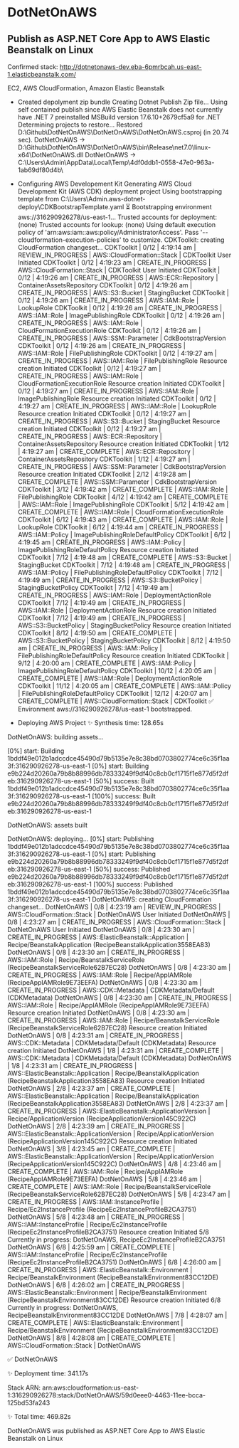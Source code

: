 # DotNetOnAWS
## Publish as ASP.NET Core App to AWS Elastic Beanstalk on Linux

Confirmed stack: http://dotnetonaws-dev.eba-6pmrbcah.us-east-1.elasticbeanstalk.com/

EC2, AWS CloudFormation, Amazon Elastic Beanstalk

- Created depolyment zip bundle
Creating Dotnet Publish Zip file...
Using self contained publish since AWS Elastic Beanstalk does not currently have .NET 7 preinstalled
MSBuild version 17.6.10+2679cf5a9 for .NET
  Determining projects to restore...
  Restored D:\Github\DotNetOnAWS\DotNetOnAWS\DotNetOnAWS.csproj (in 20.74 sec).
  DotNetOnAWS -> D:\Github\DotNetOnAWS\DotNetOnAWS\bin\Release\net7.0\linux-x64\DotNetOnAWS.dll
  DotNetOnAWS -> C:\Users\Admin\AppData\Local\Temp\4df0ddb1-0558-47e0-963a-1ab69df80d4b\

- Configuring AWS Developement Kit
  Generating AWS Cloud Development Kit (AWS CDK) deployment project
Using bootstrapping template from C:\Users\Admin\.aws-dotnet-deploy\CDKBootstrapTemplate.yaml
 ⏳  Bootstrapping environment aws://316290926278/us-east-1...
Trusted accounts for deployment: (none)
Trusted accounts for lookup: (none)
Using default execution policy of 'arn:aws:iam::aws:policy/AdministratorAccess'. Pass '--cloudformation-execution-policies' to customize.
CDKToolkit: creating CloudFormation changeset...
CDKToolkit |  0/12 | 4:19:14 am | REVIEW_IN_PROGRESS   | AWS::CloudFormation::Stack | CDKToolkit User Initiated
CDKToolkit |  0/12 | 4:19:23 am | CREATE_IN_PROGRESS   | AWS::CloudFormation::Stack | CDKToolkit User Initiated
CDKToolkit |  0/12 | 4:19:26 am | CREATE_IN_PROGRESS   | AWS::ECR::Repository    | ContainerAssetsRepository 
CDKToolkit |  0/12 | 4:19:26 am | CREATE_IN_PROGRESS   | AWS::S3::Bucket         | StagingBucket 
CDKToolkit |  0/12 | 4:19:26 am | CREATE_IN_PROGRESS   | AWS::IAM::Role          | LookupRole 
CDKToolkit |  0/12 | 4:19:26 am | CREATE_IN_PROGRESS   | AWS::IAM::Role          | ImagePublishingRole 
CDKToolkit |  0/12 | 4:19:26 am | CREATE_IN_PROGRESS   | AWS::IAM::Role          | CloudFormationExecutionRole 
CDKToolkit |  0/12 | 4:19:26 am | CREATE_IN_PROGRESS   | AWS::SSM::Parameter     | CdkBootstrapVersion 
CDKToolkit |  0/12 | 4:19:26 am | CREATE_IN_PROGRESS   | AWS::IAM::Role          | FilePublishingRole 
CDKToolkit |  0/12 | 4:19:27 am | CREATE_IN_PROGRESS   | AWS::IAM::Role          | FilePublishingRole Resource creation Initiated
CDKToolkit |  0/12 | 4:19:27 am | CREATE_IN_PROGRESS   | AWS::IAM::Role          | CloudFormationExecutionRole Resource creation Initiated
CDKToolkit |  0/12 | 4:19:27 am | CREATE_IN_PROGRESS   | AWS::IAM::Role          | ImagePublishingRole Resource creation Initiated
CDKToolkit |  0/12 | 4:19:27 am | CREATE_IN_PROGRESS   | AWS::IAM::Role          | LookupRole Resource creation Initiated
CDKToolkit |  0/12 | 4:19:27 am | CREATE_IN_PROGRESS   | AWS::S3::Bucket         | StagingBucket Resource creation Initiated
CDKToolkit |  0/12 | 4:19:27 am | CREATE_IN_PROGRESS   | AWS::ECR::Repository    | ContainerAssetsRepository Resource creation Initiated
CDKToolkit |  1/12 | 4:19:27 am | CREATE_COMPLETE      | AWS::ECR::Repository    | ContainerAssetsRepository 
CDKToolkit |  1/12 | 4:19:27 am | CREATE_IN_PROGRESS   | AWS::SSM::Parameter     | CdkBootstrapVersion Resource creation Initiated
CDKToolkit |  2/12 | 4:19:28 am | CREATE_COMPLETE      | AWS::SSM::Parameter     | CdkBootstrapVersion 
CDKToolkit |  3/12 | 4:19:42 am | CREATE_COMPLETE      | AWS::IAM::Role          | FilePublishingRole 
CDKToolkit |  4/12 | 4:19:42 am | CREATE_COMPLETE      | AWS::IAM::Role          | ImagePublishingRole 
CDKToolkit |  5/12 | 4:19:42 am | CREATE_COMPLETE      | AWS::IAM::Role          | CloudFormationExecutionRole 
CDKToolkit |  6/12 | 4:19:43 am | CREATE_COMPLETE      | AWS::IAM::Role          | LookupRole 
CDKToolkit |  6/12 | 4:19:44 am | CREATE_IN_PROGRESS   | AWS::IAM::Policy        | ImagePublishingRoleDefaultPolicy 
CDKToolkit |  6/12 | 4:19:45 am | CREATE_IN_PROGRESS   | AWS::IAM::Policy        | ImagePublishingRoleDefaultPolicy Resource creation Initiated
CDKToolkit |  7/12 | 4:19:48 am | CREATE_COMPLETE      | AWS::S3::Bucket         | StagingBucket 
CDKToolkit |  7/12 | 4:19:48 am | CREATE_IN_PROGRESS   | AWS::IAM::Policy        | FilePublishingRoleDefaultPolicy 
CDKToolkit |  7/12 | 4:19:49 am | CREATE_IN_PROGRESS   | AWS::S3::BucketPolicy   | StagingBucketPolicy 
CDKToolkit |  7/12 | 4:19:49 am | CREATE_IN_PROGRESS   | AWS::IAM::Role          | DeploymentActionRole 
CDKToolkit |  7/12 | 4:19:49 am | CREATE_IN_PROGRESS   | AWS::IAM::Role          | DeploymentActionRole Resource creation Initiated
CDKToolkit |  7/12 | 4:19:49 am | CREATE_IN_PROGRESS   | AWS::S3::BucketPolicy   | StagingBucketPolicy Resource creation Initiated
CDKToolkit |  8/12 | 4:19:50 am | CREATE_COMPLETE      | AWS::S3::BucketPolicy   | StagingBucketPolicy 
CDKToolkit |  8/12 | 4:19:50 am | CREATE_IN_PROGRESS   | AWS::IAM::Policy        | FilePublishingRoleDefaultPolicy Resource creation Initiated
CDKToolkit |  9/12 | 4:20:00 am | CREATE_COMPLETE      | AWS::IAM::Policy        | ImagePublishingRoleDefaultPolicy 
CDKToolkit | 10/12 | 4:20:05 am | CREATE_COMPLETE      | AWS::IAM::Role          | DeploymentActionRole 
CDKToolkit | 11/12 | 4:20:05 am | CREATE_COMPLETE      | AWS::IAM::Policy        | FilePublishingRoleDefaultPolicy 
CDKToolkit | 12/12 | 4:20:07 am | CREATE_COMPLETE      | AWS::CloudFormation::Stack | CDKToolkit 
 ✅  Environment aws://316290926278/us-east-1 bootstrapped.



- Deploying AWS Project
✨  Synthesis time: 128.65s

DotNetOnAWS: building assets...

[0%] start: Building 1bddf49e012b1adccdce45490d79b5135e7e8c38bd0703802774ce6c35f1aa3f:316290926278-us-east-1
[0%] start: Building e9b224d20260a79b8b88996db78333249f9df40c8cb0cf1715f1e877d5f2dfeb:316290926278-us-east-1
[50%] success: Built 1bddf49e012b1adccdce45490d79b5135e7e8c38bd0703802774ce6c35f1aa3f:316290926278-us-east-1
[100%] success: Built e9b224d20260a79b8b88996db78333249f9df40c8cb0cf1715f1e877d5f2dfeb:316290926278-us-east-1

DotNetOnAWS: assets built

DotNetOnAWS: deploying...
[0%] start: Publishing 1bddf49e012b1adccdce45490d79b5135e7e8c38bd0703802774ce6c35f1aa3f:316290926278-us-east-1
[0%] start: Publishing e9b224d20260a79b8b88996db78333249f9df40c8cb0cf1715f1e877d5f2dfeb:316290926278-us-east-1
[50%] success: Published e9b224d20260a79b8b88996db78333249f9df40c8cb0cf1715f1e877d5f2dfeb:316290926278-us-east-1
[100%] success: Published 1bddf49e012b1adccdce45490d79b5135e7e8c38bd0703802774ce6c35f1aa3f:316290926278-us-east-1
DotNetOnAWS: creating CloudFormation changeset...
DotNetOnAWS | 0/8 | 4:23:19 am | REVIEW_IN_PROGRESS   | AWS::CloudFormation::Stack                | DotNetOnAWS User Initiated
DotNetOnAWS | 0/8 | 4:23:27 am | CREATE_IN_PROGRESS   | AWS::CloudFormation::Stack                | DotNetOnAWS User Initiated
DotNetOnAWS | 0/8 | 4:23:30 am | CREATE_IN_PROGRESS   | AWS::ElasticBeanstalk::Application        | Recipe/BeanstalkApplication (RecipeBeanstalkApplication3558EA83) 
DotNetOnAWS | 0/8 | 4:23:30 am | CREATE_IN_PROGRESS   | AWS::IAM::Role                            | Recipe/BeanstalkServiceRole (RecipeBeanstalkServiceRole62B7EC28) 
DotNetOnAWS | 0/8 | 4:23:30 am | CREATE_IN_PROGRESS   | AWS::IAM::Role                            | Recipe/AppIAMRole (RecipeAppIAMRole9E73EEFA) 
DotNetOnAWS | 0/8 | 4:23:30 am | CREATE_IN_PROGRESS   | AWS::CDK::Metadata                        | CDKMetadata/Default (CDKMetadata) 
DotNetOnAWS | 0/8 | 4:23:30 am | CREATE_IN_PROGRESS   | AWS::IAM::Role                            | Recipe/AppIAMRole (RecipeAppIAMRole9E73EEFA) Resource creation Initiated
DotNetOnAWS | 0/8 | 4:23:30 am | CREATE_IN_PROGRESS   | AWS::IAM::Role                            | Recipe/BeanstalkServiceRole (RecipeBeanstalkServiceRole62B7EC28) Resource creation Initiated
DotNetOnAWS | 0/8 | 4:23:31 am | CREATE_IN_PROGRESS   | AWS::CDK::Metadata                        | CDKMetadata/Default (CDKMetadata) Resource creation Initiated
DotNetOnAWS | 1/8 | 4:23:31 am | CREATE_COMPLETE      | AWS::CDK::Metadata                        | CDKMetadata/Default (CDKMetadata) 
DotNetOnAWS | 1/8 | 4:23:31 am | CREATE_IN_PROGRESS   | AWS::ElasticBeanstalk::Application        | Recipe/BeanstalkApplication (RecipeBeanstalkApplication3558EA83) Resource creation Initiated
DotNetOnAWS | 2/8 | 4:23:37 am | CREATE_COMPLETE      | AWS::ElasticBeanstalk::Application        | Recipe/BeanstalkApplication (RecipeBeanstalkApplication3558EA83) 
DotNetOnAWS | 2/8 | 4:23:37 am | CREATE_IN_PROGRESS   | AWS::ElasticBeanstalk::ApplicationVersion | Recipe/ApplicationVersion (RecipeApplicationVersion145C922C) 
DotNetOnAWS | 2/8 | 4:23:39 am | CREATE_IN_PROGRESS   | AWS::ElasticBeanstalk::ApplicationVersion | Recipe/ApplicationVersion (RecipeApplicationVersion145C922C) Resource creation Initiated
DotNetOnAWS | 3/8 | 4:23:45 am | CREATE_COMPLETE      | AWS::ElasticBeanstalk::ApplicationVersion | Recipe/ApplicationVersion (RecipeApplicationVersion145C922C) 
DotNetOnAWS | 4/8 | 4:23:46 am | CREATE_COMPLETE      | AWS::IAM::Role                            | Recipe/AppIAMRole (RecipeAppIAMRole9E73EEFA) 
DotNetOnAWS | 5/8 | 4:23:46 am | CREATE_COMPLETE      | AWS::IAM::Role                            | Recipe/BeanstalkServiceRole (RecipeBeanstalkServiceRole62B7EC28) 
DotNetOnAWS | 5/8 | 4:23:47 am | CREATE_IN_PROGRESS   | AWS::IAM::InstanceProfile                 | Recipe/Ec2InstanceProfile (RecipeEc2InstanceProfileB2CA3751) 
DotNetOnAWS | 5/8 | 4:23:48 am | CREATE_IN_PROGRESS   | AWS::IAM::InstanceProfile                 | Recipe/Ec2InstanceProfile (RecipeEc2InstanceProfileB2CA3751) Resource creation Initiated
5/8 Currently in progress: DotNetOnAWS, RecipeEc2InstanceProfileB2CA3751
DotNetOnAWS | 6/8 | 4:25:59 am | CREATE_COMPLETE      | AWS::IAM::InstanceProfile                 | Recipe/Ec2InstanceProfile (RecipeEc2InstanceProfileB2CA3751) 
DotNetOnAWS | 6/8 | 4:26:00 am | CREATE_IN_PROGRESS   | AWS::ElasticBeanstalk::Environment        | Recipe/BeanstalkEnvironment (RecipeBeanstalkEnvironment83CC12DE) 
DotNetOnAWS | 6/8 | 4:26:02 am | CREATE_IN_PROGRESS   | AWS::ElasticBeanstalk::Environment        | Recipe/BeanstalkEnvironment (RecipeBeanstalkEnvironment83CC12DE) Resource creation Initiated
6/8 Currently in progress: DotNetOnAWS, RecipeBeanstalkEnvironment83CC12DE
DotNetOnAWS | 7/8 | 4:28:07 am | CREATE_COMPLETE      | AWS::ElasticBeanstalk::Environment        | Recipe/BeanstalkEnvironment (RecipeBeanstalkEnvironment83CC12DE) 
DotNetOnAWS | 8/8 | 4:28:08 am | CREATE_COMPLETE      | AWS::CloudFormation::Stack                | DotNetOnAWS 

 ✅  DotNetOnAWS

✨  Deployment time: 341.17s

Stack ARN:
arn:aws:cloudformation:us-east-1:316290926278:stack/DotNetOnAWS/59d0eee0-4463-11ee-bcca-125bd53fa243

✨  Total time: 469.82s




DotNetOnAWS was published as ASP.NET Core App to AWS Elastic Beanstalk on Linux
  

